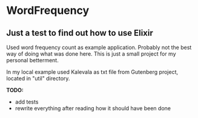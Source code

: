 # WordFrequency

## Just a test to find out how to use Elixir

Used word frequency count as example application. Probably not the best way of doing what was done here. This is just a small project for my personal betterment.

In my local example used Kalevala as txt file from Gutenberg project, located in "util" directory.

**TODO:**

- add tests
- rewrite everything after reading how it should have been done
